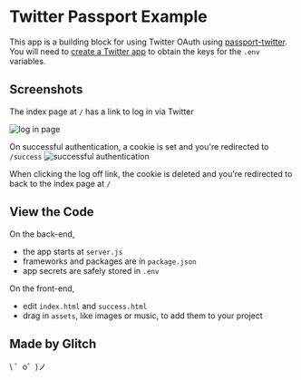Twitter Passport Example
========================

This app is a building block for using Twitter OAuth using [passport-twitter](https://github.com/jaredhanson/passport-twitter). You will need to [create a Twitter app](https://apps.twitter.com/app/new) to obtain the keys for the `.env` variables.

## Screenshots

The index page at `/` has a link to log in via Twitter

![log in page](https://cdn.glitch.com/06290abf-71bb-4336-9447-5364c4b2b6d6%2Findex.png)

On successful authentication, a cookie is set and you're redirected to `/success`
![successful authentication](https://cdn.glitch.com/06290abf-71bb-4336-9447-5364c4b2b6d6%2Fsuccess.png)

When clicking the log off link, the cookie is deleted and you're redirected to back to the index page at `/`

## View the Code

On the back-end,
- the app starts at `server.js`
- frameworks and packages are in `package.json`
- app secrets are safely stored in `.env`

On the front-end,
- edit `index.html` and `success.html`
- drag in `assets`, like images or music, to add them to your project


Made by Glitch
-----------------

\ ゜o゜)ノ
